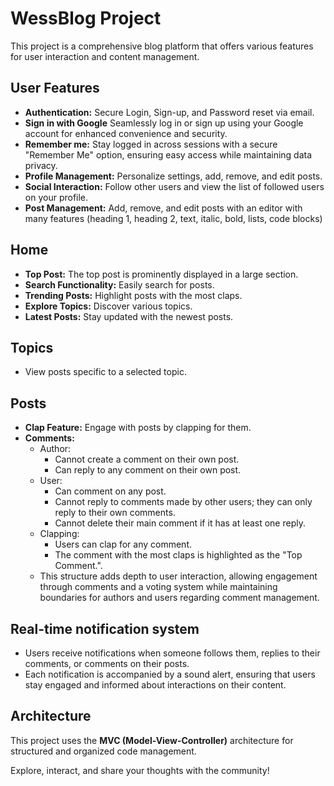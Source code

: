 # WessBlog Project

This project is a comprehensive blog platform that offers various features for user interaction and content management.

## User Features
- **Authentication:** Secure Login, Sign-up, and Password reset via email.
- **Sign in with Google** Seamlessly log in or sign up using your Google account for enhanced convenience and security.
- **Remember me:**  Stay logged in across sessions with a secure "Remember Me" option, ensuring easy access while maintaining data privacy.
- **Profile Management:** Personalize settings, add, remove, and edit posts.
- **Social Interaction:** Follow other users and view the list of followed users on your profile.
- **Post Management:** Add, remove, and edit posts with an editor with many features (heading 1, heading 2, text, italic, bold, lists, code blocks)

## Home
- **Top Post:** The top post is prominently displayed in a large section.
- **Search Functionality:** Easily search for posts.
- **Trending Posts:** Highlight posts with the most claps.
- **Explore Topics:** Discover various topics.
- **Latest Posts:** Stay updated with the newest posts.

## Topics
- View posts specific to a selected topic.

## Posts
- **Clap Feature:** Engage with posts by clapping for them.
- **Comments:**
  - Author: 
    - Cannot create a comment on their own post.
    - Can reply to any comment on their own post.
  - User:
    - Can comment on any post.
    - Cannot reply to comments made by other users; they can only reply to their own comments.
    - Cannot delete their main comment if it has at least one reply.
  - Clapping:
    - Users can clap for any comment.
    - The comment with the most claps is highlighted as the "Top Comment.".
  - This structure adds depth to user interaction, allowing engagement through comments and a voting system while maintaining boundaries for authors and users regarding comment management.
 
## Real-time notification system
- Users receive notifications when someone follows them, replies to their comments, or comments on their posts.
- Each notification is accompanied by a sound alert, ensuring that users stay engaged and informed about interactions on their content.

## Architecture
This project uses the **MVC (Model-View-Controller)** architecture for structured and organized code management.

Explore, interact, and share your thoughts with the community!
